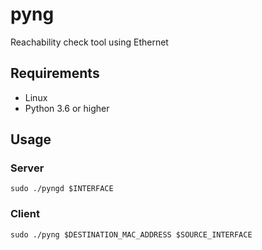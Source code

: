 # pyng

Reachability check tool using Ethernet

## Requirements

- Linux
- Python 3.6 or higher

## Usage

### Server

```
sudo ./pyngd $INTERFACE
```

### Client

```
sudo ./pyng $DESTINATION_MAC_ADDRESS $SOURCE_INTERFACE
```
